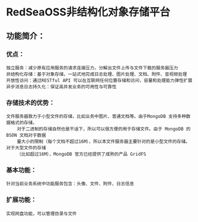 # RedSeaOSS非结构化对象存储平台

## 功能简介：
### 优点：
	独立服务：减少原有应用服务的请求连接压力，分解出文件上传与文件下载的服务器压力 
	非结构化存储：基于对象存储，⼀站式地完成日志处理、图片处理、文档、附件、⾳视频处理 
	开放性访问：通过RESTful API 可以在互联网任何位置存储和访问，容量和处理能力弹性扩展 
	异步消息日志持久化：保证高并发业务的可用性与可靠性
### 存储技术的优势：
	文件服务器致力于小型文件的存储，比如业务中图片、普通文档等。由于MongoDB 支持多种数据格式的存储，
        对于二进制的存储自然也是不话下，所以可以很方便的用于存储文件。由于 MongoDB 的 BSON 文档对于数据
        量大小的限制（每个文档不超过16M），所以本文件服务器主要针对的是小型文件的存储。对于大型文件的存储
        （比如超过16M），MongoDB 官方已经提供了成熟的产品 GridFS
### 基本功能：
	针对当前业务系统中功能服务包含：头像、文件、附件、日志信息
### 扩展功能：
	实现网盘功能，可以管理目录与文件
